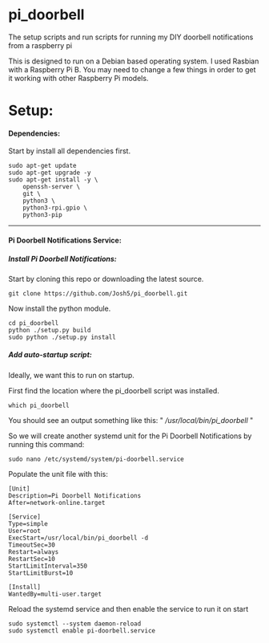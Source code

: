 # pi_doorbell

The setup scripts and run scripts for running my DIY doorbell notifications from a raspberry pi

This is designed to run on a Debian based operating system. I used Rasbian with a Raspberry Pi B. You may need to change a few things in order to get it working with other Raspberry Pi models.


# Setup:

#### Dependencies:

Start by install all dependencies first.
```
sudo apt-get update
sudo apt-get upgrade -y
sudo apt-get install -y \
    openssh-server \
    git \
    python3 \
    python3-rpi.gpio \
    python3-pip
```

---



#### Pi Doorbell Notifications Service:


##### Install Pi Doorbell Notifications:

Start by cloning this repo or downloading the latest source.

```
git clone https://github.com/Josh5/pi_doorbell.git
```


Now install the python module.

```
cd pi_doorbell
python ./setup.py build
sudo python ./setup.py install
```


##### Add auto-startup script:

Ideally, we want this to run on startup.

First find the location where the pi_doorbell script was installed.

```
which pi_doorbell
```

You should see an output something like this: " */usr/local/bin/pi_doorbell* "

So we will create another systemd unit for the Pi Doorbell Notifications by running this command:
```
sudo nano /etc/systemd/system/pi-doorbell.service
```

Populate the unit file with this:

```
[Unit]
Description=Pi Doorbell Notifications
After=network-online.target

[Service]
Type=simple
User=root
ExecStart=/usr/local/bin/pi_doorbell -d
TimeoutSec=30
Restart=always
RestartSec=10
StartLimitInterval=350
StartLimitBurst=10

[Install]
WantedBy=multi-user.target
```

Reload the systemd service and then enable the service to run it on start
```
sudo systemctl --system daemon-reload
sudo systemctl enable pi-doorbell.service
```